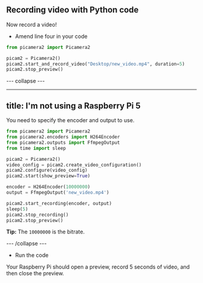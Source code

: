 ## Recording video with Python code

Now record a video!

- Amend line four in your code

```python
from picamera2 import Picamera2

picam2 = Picamera2()
picam2.start_and_record_video("Desktop/new_video.mp4", duration=5)
picam2.stop_preview()
```

--- collapse ---

---
title: I'm not using a Raspberry Pi 5
---

You need to specify the encoder and output to use.

```python
from picamera2 import Picamera2
from picamera2.encoders import H264Encoder
from picamera2.outputs import FfmpegOutput
from time import sleep

picam2 = Picamera2()
video_config = picam2.create_video_configuration()
picam2.configure(video_config)
picam2.start(show_preview=True)

encoder = H264Encoder(10000000)
output = FfmpegOutput('new_video.mp4')

picam2.start_recording(encoder, output)
sleep(5)
picam2.stop_recording()
picam2.stop_preview()
```

**Tip:** The `10000000` is the bitrate.

--- /collapse ---

- Run the code

Your Raspberry Pi should open a preview, record 5 seconds of video, and then close the preview.